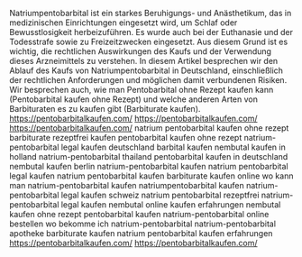 Natriumpentobarbital ist ein starkes Beruhigungs- und Anästhetikum, das in medizinischen Einrichtungen eingesetzt wird, um Schlaf oder Bewusstlosigkeit herbeizuführen. Es wurde auch bei der Euthanasie und der Todesstrafe sowie zu Freizeitzwecken eingesetzt. Aus diesem Grund ist es wichtig, die rechtlichen Auswirkungen des Kaufs und der Verwendung dieses Arzneimittels zu verstehen. In diesem Artikel besprechen wir den Ablauf des Kaufs von Natriumpentobarbital in Deutschland, einschließlich der rechtlichen Anforderungen und möglichen damit verbundenen Risiken. Wir besprechen auch, wie man Pentobarbital ohne Rezept kaufen kann (Pentobarbital kaufen ohne Rezept) und welche anderen Arten von Barbituraten es zu kaufen gibt (Barbiturate kaufen).
https://pentobarbitalkaufen.com/
https://pentobarbitalkaufen.com/
https://pentobarbitalkaufen.com/
natrium pentobarbital kaufen ohne rezept
barbiturate rezeptfrei kaufen
pentobarbital kaufen ohne rezept
natrium-pentobarbital legal kaufen deutschland
barbital kaufen
nembutal kaufen in holland
natrium-pentobarbital thailand
pentobarbital kaufen in deutschland
nembutal kaufen berlin
natrium-pentobarbital kaufen
natrium pentobarbital legal kaufen
natrium pentobarbital kaufen
barbiturate kaufen online
wo kann man natrium-pentobarbital kaufen
natriumpentobarbital kaufen
natrium-pentobarbital legal kaufen schweiz
natrium pentobarbital rezeptfrei
natrium-pentobarbital legal kaufen
nembutal online kaufen erfahrungen
nembutal kaufen ohne rezept
pentobarbital kaufen
natrium-pentobarbital online bestellen
wo bekomme ich natrium-pentobarbital
natrium-pentobarbital apotheke
barbiturate kaufen
natrium pentobarbital kaufen erfahrungen
https://pentobarbitalkaufen.com/
https://pentobarbitalkaufen.com/




